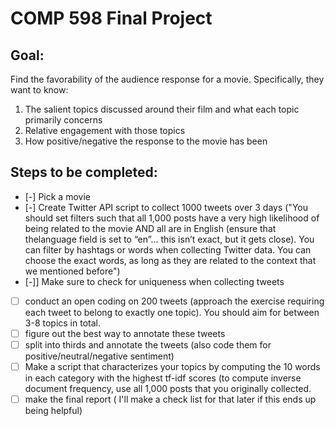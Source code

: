 # COMP 598 Final Project

## Goal:

Find the favorability of the audience response for a movie. Specifically, they want to know:

1. The salient topics discussed around their film and what each topic primarily concerns
2. Relative engagement with those topics
3. How positive/negative the response to the movie has been

## Steps to be completed:

- [-] Pick a movie
- [-] Create Twitter API script to collect 1000 tweets over 3 days ("You should set filters such that all 1,000 posts have a very high likelihood of being related to the movie AND all are in English (ensure that thelanguage field is set to “en”… this isn’t exact, but it gets close). You can filter by hashtags or words when collecting Twitter data. You can choose the exact words, as long as they are related to the context that we mentioned before")
- [-]] Make sure to check for uniqueness when collecting tweets
- [ ] conduct an open coding on 200 tweets (approach the exercise requiring each tweet to belong to exactly one topic). You should aim for between 3-8 topics in total.
- [ ] figure out the best way to annotate these tweets
- [ ] split into thirds and annotate the tweets (also code them for positive/neutral/negative sentiment)
- [ ] Make a script that characterizes your topics by computing the 10 words in each category with the highest tf-idf scores (to compute inverse document frequency, use all 1,000 posts that you originally collected.
- [ ] make the final report ( I'll make a check list for that later if this ends up being helpful)
